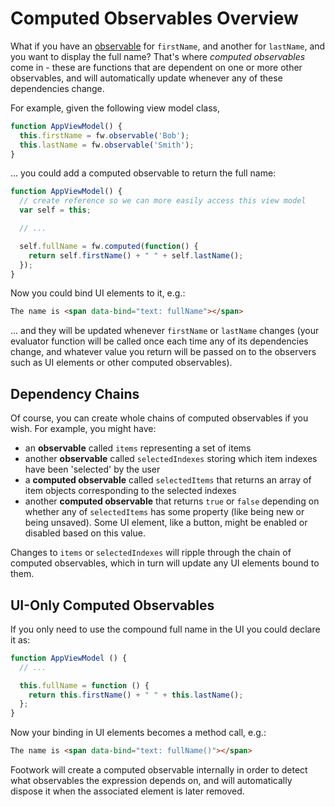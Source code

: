# Computed Observables Overview

What if you have an [observable](observables.md) for `firstName`, and another for `lastName`, and you want to display the full name? That's where *computed observables* come in - these are functions that are dependent on one or more other observables, and will automatically update whenever any of these dependencies change.

For example, given the following view model class,

```javascript
function AppViewModel() {
  this.firstName = fw.observable('Bob');
  this.lastName = fw.observable('Smith');
}
```

... you could add a computed observable to return the full name:

```javascript
function AppViewModel() {
  // create reference so we can more easily access this view model
  var self = this;

  // ...

  self.fullName = fw.computed(function() {
    return self.firstName() + " " + self.lastName();
  });
}
```

Now you could bind UI elements to it, e.g.:

```html
The name is <span data-bind="text: fullName"></span>
```

... and they will be updated whenever `firstName` or `lastName` changes (your evaluator function will be called once each time any of its dependencies change, and whatever value you return will be passed on to the observers such as UI elements or other computed observables).

## Dependency Chains

Of course, you can create whole chains of computed observables if you wish. For example, you might have:

* an **observable** called `items` representing a set of items
* another **observable** called `selectedIndexes` storing which item indexes have been 'selected' by the user
* a **computed observable** called `selectedItems` that returns an array of item objects corresponding to the selected indexes
* another **computed observable** that returns `true` or `false` depending on whether any of `selectedItems` has some property (like being new or being unsaved). Some UI element, like a button, might be enabled or disabled based on this value.

Changes to `items` or `selectedIndexes` will ripple through the chain of computed observables, which in turn will update any UI elements bound to them.

## UI-Only Computed Observables

If you only need to use the compound full name in the UI you could declare it as:

```javascript
function AppViewModel () {
  // ...

  this.fullName = function () {
    return this.firstName() + " " + this.lastName();
  };
}
```

Now your binding in UI elements becomes a method call, e.g.:

```html
The name is <span data-bind="text: fullName()"></span>
```

Footwork will create a computed observable internally in order to detect what observables the expression depends on, and will automatically dispose it when the associated element is later removed.
